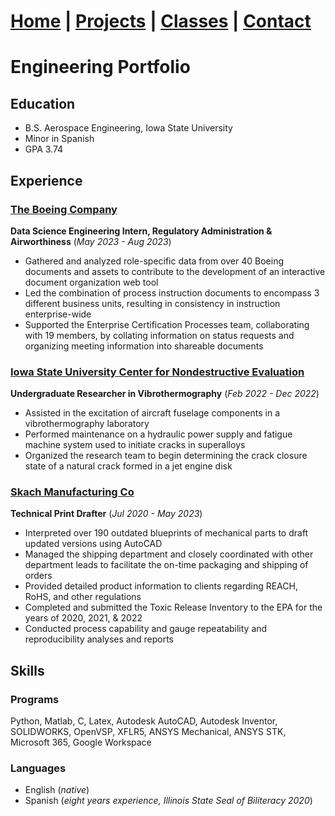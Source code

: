 # [Home](/) | [Projects](/projects/) | [Classes](/classes/) | [Contact](/contact/)
# Engineering Portfolio

## Education
- B.S. Aerospace Engineering, Iowa State University
- Minor in Spanish
- GPA 3.74

## Experience
### <ins>The Boeing Company</ins>
**Data Science Engineering Intern, Regulatory Administration & Airworthiness**
(_May 2023 - Aug 2023_)
- Gathered and analyzed role-specific data from over 40 Boeing documents and assets to contribute to the development of an interactive document organization web tool
- Led the combination of process instruction documents to encompass 3 different business units, resulting in consistency in instruction enterprise-wide
- Supported the Enterprise Certification Processes team, collaborating with 19 members, by collating information on status requests and organizing meeting information into shareable documents

### <ins>Iowa State University Center for Nondestructive Evaluation</ins>
**Undergraduate Researcher in Vibrothermography**
(_Feb 2022 - Dec 2022_)
- Assisted in the excitation of aircraft fuselage components in a vibrothermography laboratory
- Performed maintenance on a hydraulic power supply and fatigue machine system used to initiate cracks in superalloys
- Organized the research team to begin determining the crack closure state of a natural crack formed in a jet engine disk

### <ins>Skach Manufacturing Co</ins>
**Technical Print Drafter**
(_Jul 2020 - May 2023_)
- Interpreted over 190 outdated blueprints of mechanical parts to draft updated versions using AutoCAD
- Managed the shipping department and closely coordinated with other department leads to facilitate the on-time packaging and shipping of orders
- Provided detailed product information to clients regarding REACH, RoHS, and other regulations
- Completed and submitted the Toxic Release Inventory to the EPA for the years of 2020, 2021, & 2022
- Conducted process capability and gauge repeatability and reproducibility analyses and reports

## Skills
### Programs
Python, Matlab, C, Latex, Autodesk AutoCAD, Autodesk Inventor, SOLIDWORKS, OpenVSP, XFLR5, ANSYS Mechanical, ANSYS STK, Microsoft 365, Google Workspace
### Languages
- English (_native_)
- Spanish (_eight years experience, Illinois State Seal of Biliteracy 2020_)
